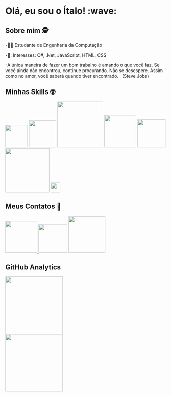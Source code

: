 

<h1 align="left"> Olá, eu sou o Ítalo! :wave:	&nbsp;

## Sobre mim 🕵️

-:man_student: Estudante de Engenharia da Computação &nbsp;

-🎯: Interesses: C#, .Net, JavaScript, HTML, CSS &nbsp;

 
-A única maneira de fazer um bom trabalho é amando o que você faz. Se você ainda não encontrou, continue procurando. Não se desespere. Assim como no amor, você saberá quando tiver encontrado. &nbsp;
(Steve Jobs)
 
## Minhas Skills :nerd_face: &nbsp;

<img src="https://img.shields.io/badge/C%23-239120?style=for-the-badge&logo=c-sharp&logoColor=white" width="70"/> <img src="https://img.shields.io/badge/.NET-5C2D91?style=for-the-badge&logo=.net&logoColor=white" width="85"/> <img src= "https://img.shields.io/badge/JavaScript-F7DF1E?style=for-the-badge&logo=javascript&logoColor=black" width="143"> <img src= "https://img.shields.io/badge/HTML5-E34F26?style=for-the-badge&logo=html5&logoColor=white" width="100"> <img src= "https://img.shields.io/badge/CSS3-1572B6?style=for-the-badge&logo=css3&logoColor=white" width="88"> <img src= "https://img.shields.io/badge/Bootstrap-563D7C?style=for-the-badge&logo=bootstrap&logoColor=white" width="138">  <img src="https://user-images.githubusercontent.com/81595439/141532697-a60082e4-2723-46d5-8370-fd853b6dacdc.png" width="30"/>

## Meus Contatos :iphone:

<div>
<a href="https://github.com/ItaloAraujoo"><img src="https://img.shields.io/badge/GitHub-100000?style=for-the-badge&logo=github&logoColor=white" width="100"/>
<a href="mailto:italoaraujo.dev@gmail.com"><img src="https://img.shields.io/badge/Gmail-D14836?style=for-the-badge&logo=gmail&logoColor=white" target="_blank" width="90"/></a>
<a href="https://www.linkedin.com/in/italosaraujo/"><img src="https://img.shields.io/badge/LinkedIn-0077B5?style=for-the-badge&logo=linkedin&logoColor=white" target="_blank" width="115"/></a>
</div>




 
 ## GitHub Analytics
 
<div>
<img height="180em" src="https://github-readme-stats.vercel.app/api?username=ItaloAraujoo&show_icons=true&theme=merko&layout=compact"/>
</div> 
 
<div>
<img height="180em" src="https://github-readme-stats.vercel.app/api/top-langs/?username=ItaloAraujoo&show_icons=true&theme=merko&layout=compact"/>
</div>

